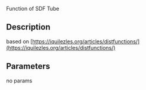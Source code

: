 Function of SDF Tube


## Description


based on [https://iquilezles.org/articles/distfunctions/](https://iquilezles.org/articles/distfunctions/)

## Parameters
no params